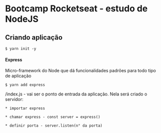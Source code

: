 # Bootcamp Rocketseat - estudo de NodeJS

## Criando aplicação

    $ yarn init -y

#### Express

Micro-framework do Node que dá funcionalidades padrões para todo tipo de aplicação

    $ yarn add express

/index.js - vai ser o ponto de entrada da aplicação. Nela será criado o servidor:

    * importar express

    * chamar express - const server = express()

    * definir porta - server.listen(n° da porta)

